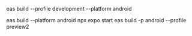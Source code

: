eas build --profile development --platform android

eas build --platform android 
npx expo start
eas build -p android --profile preview2